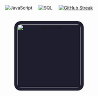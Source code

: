<div align = "center" style = "display: flex; justify-content: center; align-items: center; gap: 20px; flex-wrap: wrap;">
<img src = "https://img.shields.io/badge/JavaScript-F7DF1E?style=for-the-badge&logo=javascript&logoColor=white&color=8957e5" alt="JavaScript"/>
<img src="https://img.shields.io/badge/SQL-4479A1?style=for-the-badge&logo=sql&logoColor=white&color=8957e5" alt="SQL"/>
  
<a href="https://git.io/streak-stats"><img src="https://streak-stats.demolab.com?user=loupmz&theme=midnight-purple&short_numbers=true" alt="GitHub Streak" /></a>

<img src = "https://media.tenor.com/_-5PNLKEgv0AAAAj/honkai-star-rail-hsr.gif" alt="Herta GIF" style = "width: 200px; height: auto; padding: 10px; border-radius: 20px; background-color: #1e1e2e;" />
</div>
